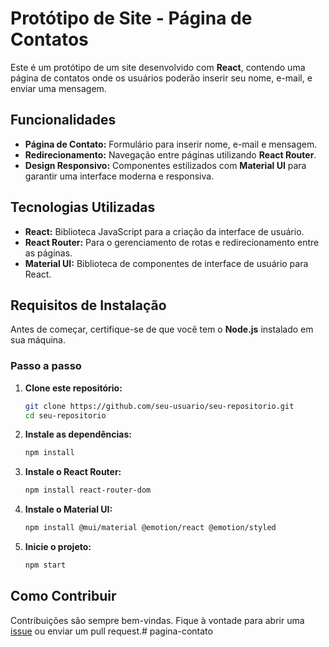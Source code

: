 # Protótipo de Site - Página de Contatos

Este é um protótipo de um site desenvolvido com **React**, contendo uma página de contatos onde os usuários poderão inserir seu nome, e-mail, e enviar uma mensagem.

## Funcionalidades

- **Página de Contato:** Formulário para inserir nome, e-mail e mensagem.
- **Redirecionamento:** Navegação entre páginas utilizando **React Router**.
- **Design Responsivo:** Componentes estilizados com **Material UI** para garantir uma interface moderna e responsiva.

## Tecnologias Utilizadas

- **React:** Biblioteca JavaScript para a criação da interface de usuário.
- **React Router:** Para o gerenciamento de rotas e redirecionamento entre as páginas.
- **Material UI:** Biblioteca de componentes de interface de usuário para React.

## Requisitos de Instalação

Antes de começar, certifique-se de que você tem o **Node.js** instalado em sua máquina.

### Passo a passo

1. **Clone este repositório:**

   ```bash
   git clone https://github.com/seu-usuario/seu-repositorio.git
   cd seu-repositorio
   ```

2. **Instale as dependências:**

   ```bash
   npm install
   ```

3. **Instale o React Router:**

   ```bash
   npm install react-router-dom
   ```

4. **Instale o Material UI:**

   ```bash
   npm install @mui/material @emotion/react @emotion/styled
   ```

5. **Inicie o projeto:**

   ```bash
   npm start
   ```

## Como Contribuir

Contribuições são sempre bem-vindas. Fique à vontade para abrir uma [issue](https://github.com/seu-usuario/seu-repositorio/issues) ou enviar um pull request.#   p a g i n a - c o n t a t o  
 